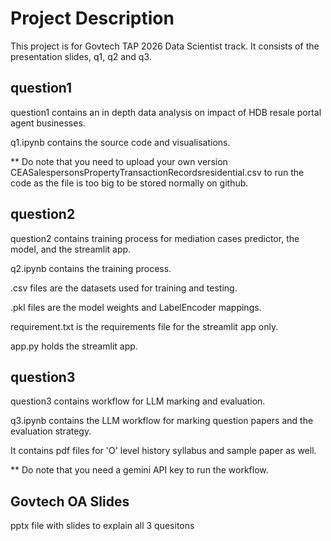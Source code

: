 # Project Description
This project is for Govtech TAP 2026 Data Scientist track. It consists of the presentation slides, q1, q2 and q3.

## question1
question1 contains an in depth data analysis on impact of HDB resale portal agent businesses.

q1.ipynb contains the source code and visualisations.

** Do note that you need to upload your own version CEASalespersonsPropertyTransactionRecordsresidential.csv to run the code as the file is too big to be stored normally on github.

## question2
question2 contains training process for mediation cases predictor, the model, and the streamlit app.

q2.ipynb contains the training process.

.csv files are the datasets used for training and testing.

.pkl files are the model weights and LabelEncoder mappings.

requirement.txt is the requirements file for the streamlit app only.

app.py holds the streamlit app.

## question3
question3 contains workflow for LLM marking and evaluation.

q3.ipynb contains the LLM workflow for marking question papers and the evaluation strategy.

It contains pdf files for 'O' level history syllabus and sample paper as well.

** Do note that you need a gemini API key to run the workflow.

## Govtech OA Slides
pptx file with slides to explain all 3 quesitons
